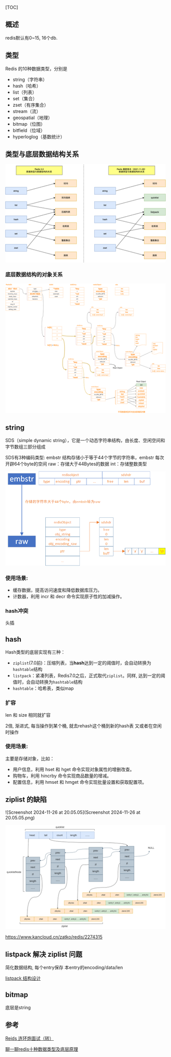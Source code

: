 [TOC]



## 概述

redis默认有0~15, 16个db.



## 类型

Redis 的10种数据类型，分别是

- string（字符串）
- hash（哈希）
- list（列表）
- set（集合）
- zset（有序集合）
- stream（流）
- geospatial（地理）
- bitmap（位图）
- bitfield（位域）
- hyperloglog（基数统计）

## 类型与底层数据结构关系

![img](数据结构.assets/9fa26a74965efbf0f56b707a03bb9b7f-20230309232518487.png)

### 底层数据结构的对象关系

![RedisDB主体数据结构](RedisDB主体数据结构.png)

## string

 SDS（simple dynamic string），它是一个动态字符串结构，由长度、空闲空间和字节数组三部分组成

SDS有3种编码类型:
embstr 结构存储小于等于44个字节的字符串，embstr 每次开辟64个byte的空间
raw：存储大于44Bytes的数据
int：存储整数类型

![image](数据结构.assets/2253514-20230506155519782-1598201132.png)



### 使用场景:

- 缓存数据，提高访问速度和降低数据库压力。
- 计数器，利用 incr 和 decr 命令实现原子性的加减操作。



### hash冲突

头插





## hash

Hash类型的底层实现有三种：

- `ziplist`(7.0前)：压缩列表，当**hash**达到一定的阈值时，会自动转换为`hashtable`结构
- `listpack`：紧凑列表，Redis7.0之后，正式取代`ziplist`。同样, 达到一定的阈值时，会自动转换为`hashtable`结构
- `hashtable`：哈希表，类似map



### 扩容

len 和 size 相同就扩容

2倍, 渐进式, 每当操作到某个桶, 就去rehash这个桶到新的hash表
又或者在空闲时操作

### 使用场景:

主要是存储对象，比如：

- 用户信息，利用 hset 和 hget 命令实现对象属性的增删改查。
- 购物车，利用 hincrby 命令实现商品数量的增减。
- 配置信息，利用 hmset 和 hmget 命令实现批量设置和获取配置项。

## ziplist 的缺陷

![Screenshot 2024-11-26 at 20.05.05](Screenshot 2024-11-26 at 20.05.05.png)



![image-20241126181154476](image-20241126181154476.png)

https://www.kancloud.cn/zatko/redis/2274315

## listpack 解决 ziplist 问题

简化数据结构, 每个entry保存 本entry的encoding/data/len

[listpack 结构设计](https://xiaolincoding.com/redis/data_struct/data_struct.html#listpack-结构设计)



## bitmap

底层是string



## 参考

[Reids 连环炮面试（转） ](https://www.cnblogs.com/myseries/p/12071608.html)

[聊一聊redis十种数据类型及底层原理 ](https://www.cnblogs.com/reim/p/17377883.html)





